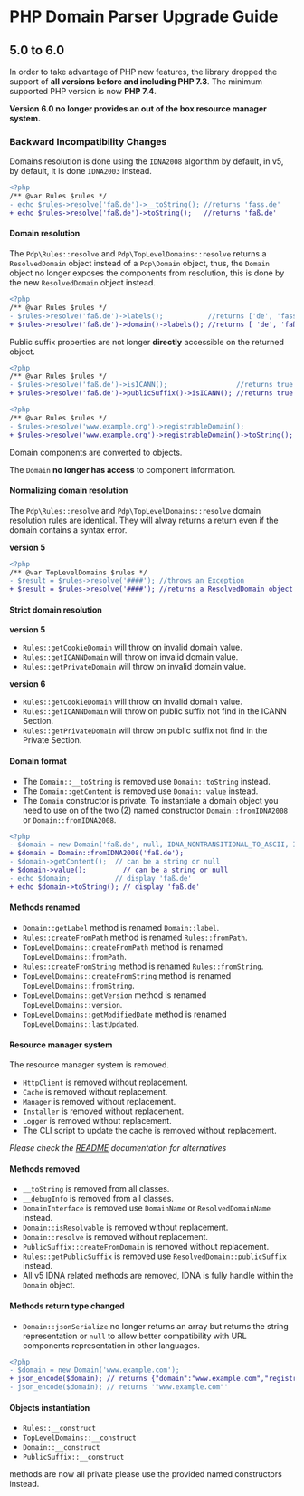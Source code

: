 # PHP Domain Parser Upgrade Guide

## 5.0 to 6.0

In order to take advantage of PHP new features, the library dropped the 
support of **all versions before and including PHP 7.3**. The minimum supported
PHP version is now **PHP 7.4**. 

**Version 6.0 no longer provides an out of the box resource manager system.**

### Backward Incompatibility Changes

Domains resolution is done using the `IDNA2008` algorithm by default, in v5, 
by default, it is done `IDNA2003` instead.

```diff
<?php
/** @var Rules $rules */
- echo $rules->resolve('faß.de')->__toString(); //returns 'fass.de'
+ echo $rules->resolve('faß.de')->toString();   //returns 'faß.de'
```

#### Domain resolution

The `Pdp\Rules::resolve` and `Pdp\TopLevelDomains::resolve` returns a 
`ResolvedDomain` object instead of a `Pdp\Domain` object, thus, the `Domain` 
object no longer exposes the components from resolution, this is done by the 
new `ResolvedDomain` object instead.

```diff
<?php
/** @var Rules $rules */
- $rules->resolve('faß.de')->labels();           //returns ['de', 'fass']
+ $rules->resolve('faß.de')->domain()->labels(); //returns [ 'de', 'faß']
```

Public suffix properties are not longer **directly** accessible on the
returned object.

```diff
<?php
/** @var Rules $rules */
- $rules->resolve('faß.de')->isICANN();                 //returns true
+ $rules->resolve('faß.de')->publicSuffix()->isICANN(); //returns true
```

```diff
<?php
/** @var Rules $rules */
- $rules->resolve('www.example.org')->registrableDomain();             //returns 'example.org'
+ $rules->resolve('www.example.org')->registrableDomain()->toString(); //returns 'example.org'
```

Domain components are converted to objects.

The `Domain` **no longer has access** to component information.

#### Normalizing domain resolution

The `Pdp\Rules::resolve` and `Pdp\TopLevelDomains::resolve` domain resolution
rules are identical. They will alway returns a return even if the domain contains
a syntax error. 

**version 5**

```diff
<?php
/** @var TopLevelDomains $rules */
- $result = $rules->resolve('####'); //throws an Exception
+ $result = $rules->resolve('####'); //returns a ResolvedDomain object 
```


#### Strict domain resolution

**version 5**
- `Rules::getCookieDomain` will throw on invalid domain value.
- `Rules::getICANNDomain` will throw on invalid domain value.
- `Rules::getPrivateDomain` will throw on invalid domain value.

**version 6**
- `Rules::getCookieDomain` will throw on invalid domain value.
- `Rules::getICANNDomain` will throw on public suffix not find in the ICANN Section.
- `Rules::getPrivateDomain` will throw on public suffix not find in the Private Section.

#### Domain format

- The `Domain::__toString` is removed use `Domain::toString` instead.
- The `Domain::getContent` is removed use `Domain::value` instead.
- The `Domain` constructor is private. To instantiate a domain object you
need to use on of the two (2) named constructor `Domain::fromIDNA2008` or 
`Domain::fromIDNA2008`.

```diff
<?php
- $domain = new Domain('faß.de', null, IDNA_NONTRANSITIONAL_TO_ASCII, IDNA_NONTRANSITIONAL_TO_UNICODE);
+ $domain = Domain::fromIDNA2008('faß.de');
- $domain->getContent();  // can be a string or null
+ $domain->value();         // can be a string or null
- echo $domain;           // display 'faß.de'
+ echo $domain->toString(); // display 'faß.de'
```

#### Methods renamed

- `Domain::getLabel` method is renamed `Domain::label`.
- `Rules::createFromPath` method is renamed `Rules::fromPath`.
- `TopLevelDomains::createFromPath` method is renamed `TopLevelDomains::fromPath`.
- `Rules::createFromString` method is renamed `Rules::fromString`.
- `TopLevelDomains::createFromString` method is renamed `TopLevelDomains::fromString`.
- `TopLevelDomains::getVersion` method is renamed `TopLevelDomains::version`.
- `TopLevelDomains::getModifiedDate` method is renamed `TopLevelDomains::lastUpdated`.

#### Resource manager system

The resource manager system is removed.

- `HttpClient` is removed without replacement.
- `Cache` is removed without replacement.
- `Manager` is removed without replacement.
- `Installer` is removed without replacement.
- `Logger` is removed without replacement.
- The CLI script to update the cache is removed without replacement. 

*Please check the [README](README.md) documentation for alternatives*

#### Methods removed

- `__toString` is removed from all classes.
- `__debugInfo` is removed from all classes.
- `DomainInterface` is removed use `DomainName` or `ResolvedDomainName` instead. 
- `Domain::isResolvable` is removed without replacement.
- `Domain::resolve` is removed without replacement.
- `PublicSuffix::createFromDomain` is removed without replacement. 
- `Rules::getPublicSuffix` is removed use `ResolvedDomain::publicSuffix` instead. 
- All v5 IDNA related methods are removed, IDNA is fully handle within the `Domain` object.

#### Methods return type changed

- `Domain::jsonSerialize` no longer returns an array but returns the string
representation or `null` to allow better compatibility with URL components
representation in other languages.

```diff
<?php
- $domain = new Domain('www.example.com');
+ json_encode($domain); // returns {"domain":"www.example.com","registrableDomain":"example.com","subDomain":"www","publicSuffix":"com","isKnown":true,"isICANN":true,"isPrivate":false}
- json_encode($domain); // returns '"www.example.com"'
```

#### Objects instantiation

- `Rules::__construct` 
- `TopLevelDomains::__construct` 
- `Domain::__construct` 
- `PublicSuffix::__construct`

methods are now all private please use the provided named constructors instead.
